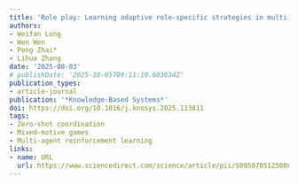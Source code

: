 ```yaml
---
title: 'Role play: Learning adaptive role-specific strategies in multi-agent interactions'
authors:
- Weifan Long
- Wen Wen
- Peng Zhai*
- Lihua Zhang
date: '2025-08-03'
# publishDate: '2025-10-05T09:11:19.603634Z'
publication_types:
- article-journal
publication: '*Knowledge-Based Systems*'
doi: https://doi.org/10.1016/j.knosys.2025.113811
tags:
- Zero-shot coordination
- Mixed-motive games
- Multi-agent reinforcement learning
links:
- name: URL
  url: https://www.sciencedirect.com/science/article/pii/S0950705125008573
---
```

